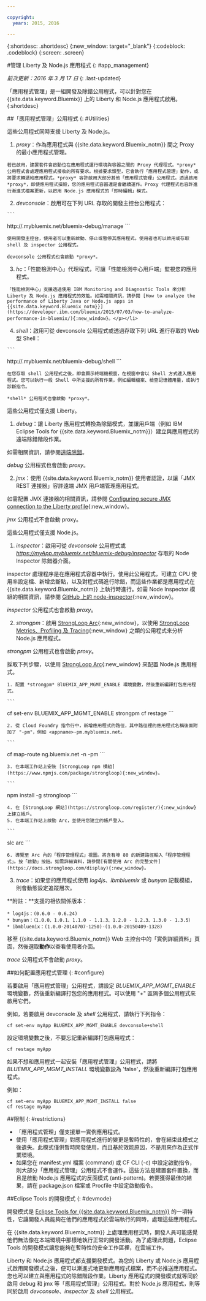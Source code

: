 ```yaml
---

copyright:
  years: 2015, 2016

---
```



{:shortdesc: .shortdesc}
{:new_window: target="_blank"}
{:codeblock: .codeblock}
{:screen: .screen}

#管理 Liberty 及 Node.js 應用程式
{: #app_management}

*前次更新：2016 年 3 月 17 日*
{: .last-updated}

「應用程式管理」是一組開發及除錯公用程式，可以針對您在 {{site.data.keyword.Bluemix}} 上的 Liberty 和 Node.js 應用程式啟用。
{:shortdesc}

##「應用程式管理」公用程式
{: #Utilities}

這些公用程式同時支援 Liberty 及 Node.js。

  1. *proxy*：作為應用程式與 {{site.data.keyword.Bluemix_notm}} 間之 Proxy 的最小應用程式管理。

    若已啟用，建置套件會啟動位在應用程式運行環境與容器之間的 Proxy 代理程式。*proxy* 公用程式會處理應用程式接收的所有要求。根據要求類型，它會執行「應用程式管理」動作，或將要求轉遞給應用程式。*proxy* 容許啟用大部分其他「應用程式管理」公用程式。透過啟用 *proxy*，即使應用程式損毀，您的應用程式容器還是會繼續運作。Proxy 代理程式也容許進行漸進式檔案更新，以啟用 Node.js 應用程式的「即時編輯」模式。
	
  2. *devconsole*：啟用可在下列 URL 存取的開發主控台公用程式：
    
    ```
http://<yourappname>.mybluemix.net/bluemix-debug/manage
    ```
	
    使用開發主控台，使用者可以重新啟動、停止或暫停其應用程式。使用者也可以啟用或存取 shell 及 inspector 公用程式。

    devconsole 公用程式也會啟動 *proxy*。
	
  3. *hc*：「性能檢測中心」代理程式，可讓「性能檢測中心用戶端」監視您的應用程式。

    「性能檢測中心」支援透過使用 IBM Monitoring and Diagnostic Tools 來分析 Liberty 及 Node.js 應用程式的效能。如需相關資訊，請參閱 [How to analyze the performance of Liberty Java or Node.js apps in {{site.data.keyword.Bluemix_notm}}](https://developer.ibm.com/bluemix/2015/07/03/how-to-analyze-performance-in-bluemix/){:new_window}。</p></li>
	
  4. *shell*：啟用可從 devconsole 公用程式或透過存取下列 URL 進行存取的 Web 型 Shell：
    
    ```
http://<yourappname>.mybluemix.net/bluemix-debug/shell
    ```
	
    在您存取 shell 公用程式之後，即會顯示終端機視窗，在視窗中會以 Shell 方式連入應用程式。您可以執行一般 Shell 中所支援的所有作業，例如編輯檔案、檢查記憶體用量，或執行診斷指令。
	
    *shell* 公用程式也會啟動 *proxy*。

這些公用程式僅支援 Liberty。

  1. *debug*：讓 Liberty 應用程式轉換為除錯模式，並讓用戶端（例如 IBM Eclipse Tools for {{site.data.keyword.Bluemix_notm}}）建立與應用程式的遠端除錯階段作業。
  
   如需相關資訊，請參閱[遠端除錯](../manageapps/eclipsetools/eclipsetools.html#remotedebug)。
   
   *debug* 公用程式也會啟動 *proxy*。
   
  2. *jmx*：使用 {{site.data.keyword.Bluemix_notm}} 使用者認證，以讓「JMX REST 連接器」容許遠端 JMX 用戶端管理應用程式。
  
  如需配置 JMX 連接器的相關資訊，請參閱 [Configuring secure JMX connection to the Liberty profile](https://www-01.ibm.com/support/knowledgecenter/was_beta_liberty/com.ibm.websphere.wlp.nd.multiplatform.doc/ae/twlp_admin_restconnector.html){:new_window}。
  
  *jmx* 公用程式不會啟動 proxy。

這些公用程式僅支援 Node.js。

  1. *inspector*：啟用可從 *devconsole* 公用程式或 *https://myApp.mybluemix.net/bluemix-debug/inspector* 存取的 Node Inspector 除錯器介面。
  
  inspector 處理程序是在應用程式容器中執行。使用此公用程式，可建立 CPU 使用率設定檔、新增岔斷點，以及對程式碼進行除錯，而這些作業都是應用程式在 {{site.data.keyword.Bluemix_notm}} 上執行時進行。如需 Node Inspector 模組的相關資訊，請參閱 [GitHub 上的 node-inspector](https://github.com/node-inspector/node-inspector){:new_window}。
  
  *inspector* 公用程式也會啟動 *proxy*。
  
  2. *strongpm*：啟用 [StrongLoop Arc](https://strongloop.com/node-js/arc){:new_window}，以使用 [StrongLoop Metrics、Profiling 及 Tracing](https://strongloop.com/node-js/devops-tools/){:new_window} 之類的公用程式來分析 Node.js 應用程式。
    
  *strongpm* 公用程式也會啟動 *proxy*。
  
  採取下列步驟，以使用 [StrongLoop Arc](https://strongloop.com/node-js/arc){:new_window} 來配置 Node.js 應用程式。

    1. 配置 *strongpm* BlUEMIX_APP_MGMT_ENABLE 環境變數，然後重新編譯打包應用程式。
    
	```
cf set-env <appname> BLUEMIX_APP_MGMT_ENABLE strongpm
    cf restage <appname>
    ```
	
    2. 從 Cloud Foundry 指令行中，新增應用程式的路徑，其中路徑裡的應用程式名稱後面附加了 "-pm"，例如 <appname>-pm.mybluemix.net。
    
	```
cf map-route <appname> ng.bluemix.net -n <appname>-pm
    ```
	
    3. 在本端工作站上安裝 [StrongLoop npm 模組](https://www.npmjs.com/package/strongloop){:new_window}。
    
	```
npm install -g strongloop
    ```
	
    4. 在 [StrongLoop 網站](https://strongloop.com/register/){:new_window}上建立帳戶。
    5. 在本端工作站上啟動 Arc，並使用您建立的帳戶登入。
    
	```
slc arc
    ```
	
    6. 導覽至 Arc 內的「程序管理程式」視圖。將含有埠 80 的新建路徑輸入「程序管理程式」。按「啟動」按鈕。如需詳細資料，請參閱[有關使用 Arc 的完整文件](https://docs.strongloop.com/display){:new_window}。
	
  3. *trace*：如果您的應用程式使用 *log4js*、*ibmbluemix* 或 *bunyan* 記載模組，則會動態設定追蹤層次。
  
  **附註：**支援的相依關係版本：

    * log4js：(0.6.0 - 0.6.24)
    * bunyan：（1.0.0、1.0.1、1.1.0 - 1.1.3、1.2.0 - 1.2.3、1.3.0 - 1.3.5）
    * ibmbluemix：(1.0.0-20140707-1250)-(1.0.0-20150409-1328)
  
  移至 {{site.data.keyword.Bluemix_notm}} Web 主控台中的「實例詳細資料」頁面，然後選取**動作**以查看使用者介面。

  *trace* 公用程式不會啟動 *proxy*。

##如何配置應用程式管理
{: #configure}

若要啟用「應用程式管理」公用程式，請設定 *BLUEMIX_APP_MGMT_ENABLE* 環境變數，然後重新編譯打包您的應用程式。可以使用 "+" 區隔多個公用程式來啟用它們。

例如，若要啟用 devconsole 及 *shell* 公用程式，請執行下列指令：

```
cf set-env myApp BLUEMIX_APP_MGMT_ENABLE devconsole+shell
```

設定環境變數之後，不要忘記重新編譯打包應用程式：

```
cf restage myApp
```

如果不想和應用程式一起安裝「應用程式管理」公用程式，請將 *BLUEMIX_APP_MGMT_INSTALL* 環境變數設為 'false'，然後重新編譯打包應用程式。

例如：

```
cf set-env myApp BLUEMIX_APP_MGMT_INSTALL false
cf restage myApp
```

##限制
{: #restrictions}

* 「應用程式管理」僅支援單一實例應用程式。
* 使用「應用程式管理」對應用程式進行的變更是暫時性的，會在結束此模式之後遺失。此模式僅供暫時開發使用，而且基於效能原因，不是用來作為正式作業環境。
* 如果您在 manifest.yml 檔案 (command) 或 CF CLI (-c) 中設定啟動指令，則大部分「應用程式管理」公用程式不會運作。這些方法是建置套件置換，而且是啟動 Node.js 應用程式的反面模式 (anti-pattern)。若要獲得最佳的結果，請在 package.json 檔案或 Procfile 中設定啟動指令。

##Eclipse Tools 的開發模式
{: #devmode}

開發模式是 [Eclipse Tools for {{site.data.keyword.Bluemix_notm}}](../manageapps/eclipsetools/eclipsetools.html#eclipsetools) 的一項特性，它讓開發人員能夠在他們的應用程式於雲端執行的同時，處理這些應用程式。

在 {{site.data.keyword.Bluemix_notm}} 上處理應用程式時，開發人員可能感覺他們無法像在本端環境中那樣地執行正常的開發活動。為了處理此問題，Eclipse Tools
的開發模式讓您能夠在暫時性的安全工作區裡，在雲端工作。

Liberty 和 Node.js 應用程式都支援開發模式。為您的 Liberty 或 Node.js 應用程式啟用開發模式之後，便可以漸進式地更新應用程式檔案，而不必推送應用程式。您也可以建立與應用程式的除錯階段作業。Liberty
應用程式的開發模式就等同於啟用 debug 和 jmx 等「應用程式管理」公用程式。對於 Node.js 應用程式，則等同於啟用 *devconsole*、*inspector* 及 *shell* 公用程式。
